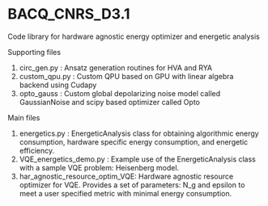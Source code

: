 # BACQ_CNRS_D3.1
Code library for hardware agnostic energy optimizer and energetic analysis

Supporting files
1. circ_gen.py : Ansatz generation routines for HVA and RYA
2. custom_qpu.py : Custom QPU based on GPU with linear algebra backend using Cudapy
3. opto_gauss : Custom global depolarizing noise model called GaussianNoise and scipy based optimizer called Opto

Main files
1. energetics.py : EnergeticAnalysis class for obtaining algorithmic energy consumption, hardware specific energy consumption, and energetic efficiency.
2. VQE_energetics_demo.py : Example use of the EnergeticAnalysis class with a sample VQE problem: Heisenberg model.
3. har_agnostic_resource_optim_VQE: Hardware agnostic resource optimizer for VQE. Provides a set of parameters: N_g and epsilon to meet a user specified metric with minimal energy consumption.
